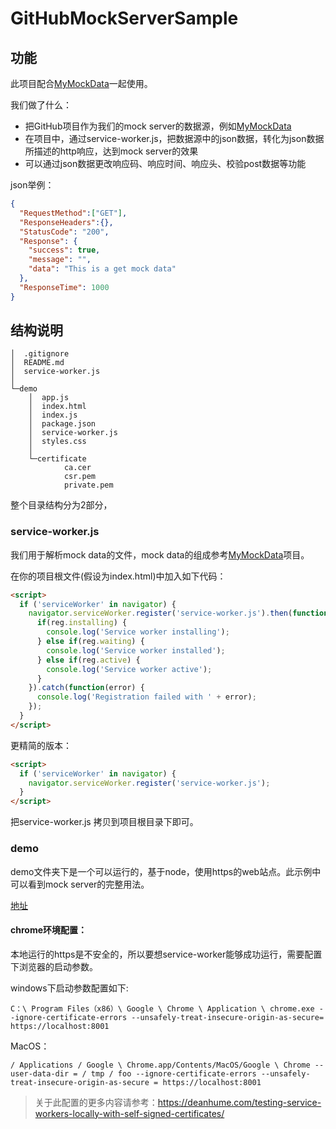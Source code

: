# GitHubMockServerSample

## 功能
此项目配合[MyMockData](https://github.com/zj-john/MyMockData)一起使用。

我们做了什么：
* 把GitHub项目作为我们的mock server的数据源，例如[MyMockData](https://github.com/zj-john/MyMockData)
* 在项目中，通过service-worker.js，把数据源中的json数据，转化为json数据所描述的http响应，达到mock server的效果
* 可以通过json数据更改响应码、响应时间、响应头、校验post数据等功能

json举例：
```json
{
  "RequestMethod":["GET"],
  "ResponseHeaders":{},
  "StatusCode": "200",
  "Response": {
    "success": true,
    "message": "",
    "data": "This is a get mock data"
  },
  "ResponseTime": 1000
}
```

## 结构说明
```
│  .gitignore
│  README.md
│  service-worker.js
│
└─demo
    │  app.js
    │  index.html
    │  index.js
    │  package.json
    │  service-worker.js
    │  styles.css
    │
    └─certificate
            ca.cer
            csr.pem
            private.pem
```

整个目录结构分为2部分，

### service-worker.js  

我们用于解析mock data的文件，mock data的组成参考[MyMockData](https://github.com/zj-john/MyMockData)项目。

在你的项目根文件(假设为index.html)中加入如下代码：
```html
<script>
  if ('serviceWorker' in navigator) {
    navigator.serviceWorker.register('service-worker.js').then(function(reg) {
      if(reg.installing) {
        console.log('Service worker installing');
      } else if(reg.waiting) {
        console.log('Service worker installed');
      } else if(reg.active) {
        console.log('Service worker active');
      }
    }).catch(function(error) {
      console.log('Registration failed with ' + error);
    });
  }
</script>
```
更精简的版本：
```html
<script>
  if ('serviceWorker' in navigator) {
    navigator.serviceWorker.register('service-worker.js');
  }
</script>
```

把service-worker.js 拷贝到项目根目录下即可。


### demo
demo文件夹下是一个可以运行的，基于node，使用https的web站点。此示例中可以看到mock server的完整用法。

[地址](https://zj-john.github.io/GitHubMockServerSample/demo/public/index.html)

#### chrome环境配置：  
本地运行的https是不安全的，所以要想service-worker能够成功运行，需要配置下浏览器的启动参数。

windows下启动参数配置如下:
```
C：\ Program Files（x86）\ Google \ Chrome \ Application \ chrome.exe --ignore-certificate-errors --unsafely-treat-insecure-origin-as-secure= https://localhost:8001
```

MacOS：
```
/ Applications / Google \ Chrome.app/Contents/MacOS/Google \ Chrome --user-data-dir = / tmp / foo --ignore-certificate-errors --unsafely-treat-insecure-origin-as-secure = https://localhost:8001
```

> 关于此配置的更多内容请参考：https://deanhume.com/testing-service-workers-locally-with-self-signed-certificates/
